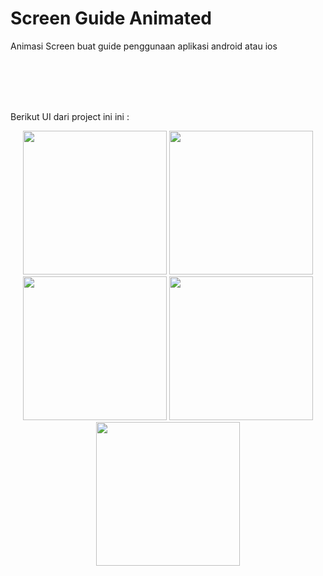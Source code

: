 # Screen Guide Animated

Animasi Screen buat guide penggunaan aplikasi android atau ios

<br>
<br>
<br>
<br>


Berikut UI dari project ini ini : 

<div align = center>
<img src="https://github.com/Rwhytm/flutter-animated/blob/main/screen1.png" width="230">
<img src="https://github.com/Rwhytm/flutter-animated/blob/main/screen2.png" width="230">
<img src="https://github.com/Rwhytm/flutter-animated/blob/main/screen3.png" width="230">
<img src="https://github.com/Rwhytm/flutter-animated/blob/main/screen4.png" width="230">
<img src="https://github.com/Rwhytm/flutter-animated/blob/main/screen5.png" width="230">
</div>
